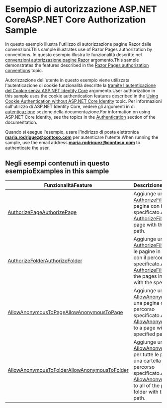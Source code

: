 # <a name="aspnet-core-authorization-sample"></a><span data-ttu-id="9b581-101">Esempio di autorizzazione ASP.NET Core</span><span class="sxs-lookup"><span data-stu-id="9b581-101">ASP.NET Core Authorization Sample</span></span>

<span data-ttu-id="9b581-102">In questo esempio illustra l'utilizzo di autorizzazione pagine Razor dalle convenzioni.</span><span class="sxs-lookup"><span data-stu-id="9b581-102">This sample illustrates use of Razor Pages authorization by conventions.</span></span> <span data-ttu-id="9b581-103">In questo esempio illustra le funzionalità descritte nel [convenzioni autorizzazione pagine Razor](https://docs.microsoft.com/aspnet/core/security/authorization/razor-pages-authorization) argomento.</span><span class="sxs-lookup"><span data-stu-id="9b581-103">This sample demonstrates the features described in the [Razor Pages authorization conventions](https://docs.microsoft.com/aspnet/core/security/authorization/razor-pages-authorization) topic.</span></span>

<span data-ttu-id="9b581-104">Autorizzazione dell'utente in questo esempio viene utilizzata l'autenticazione di cookie funzionalità descritte la [tramite l'autenticazione del Cookie senza ASP.NET Identity Core](https://docs.microsoft.com/aspnet/core/security/authentication/cookie) argomento.</span><span class="sxs-lookup"><span data-stu-id="9b581-104">User authorization in this sample uses the cookie authentication features described in the [Using Cookie Authentication without ASP.NET Core Identity](https://docs.microsoft.com/aspnet/core/security/authentication/cookie) topic.</span></span> <span data-ttu-id="9b581-105">Per informazioni sull'utilizzo di ASP.NET Identity Core, vedere gli argomenti in di [autenticazione](https://docs.microsoft.com/aspnet/core/security/authentication/index) sezione della documentazione.</span><span class="sxs-lookup"><span data-stu-id="9b581-105">For information on using ASP.NET Core Identity, see the topics in the [Authentication](https://docs.microsoft.com/aspnet/core/security/authentication/index) section of the documentation.</span></span>

<span data-ttu-id="9b581-106">Quando si esegue l'esempio, usare l'indirizzo di posta elettronica  **maria.rodriguez@contoso.com**  per autenticare l'utente.</span><span class="sxs-lookup"><span data-stu-id="9b581-106">When running the sample, use the email address **maria.rodriguez@contoso.com** to authenticate the user.</span></span>

## <a name="examples-in-this-sample"></a><span data-ttu-id="9b581-107">Negli esempi contenuti in questo esempio</span><span class="sxs-lookup"><span data-stu-id="9b581-107">Examples in this sample</span></span>

| <span data-ttu-id="9b581-108">Funzionalità</span><span class="sxs-lookup"><span data-stu-id="9b581-108">Feature</span></span> | <span data-ttu-id="9b581-109">Descrizione</span><span class="sxs-lookup"><span data-stu-id="9b581-109">Description</span></span> |
| ------- | ----------- |
| [<span data-ttu-id="9b581-110">AuthorizePage</span><span class="sxs-lookup"><span data-stu-id="9b581-110">AuthorizePage</span></span>](https://docs.microsoft.com/dotnet/api/microsoft.extensions.dependencyinjection.pageconventioncollectionextensions.authorizepage) | <span data-ttu-id="9b581-111">Aggiunge un [AuthorizeFilter](https://docs.microsoft.com/dotnet/api/microsoft.aspnetcore.mvc.authorization.authorizefilter) alla pagina con il percorso specificato.</span><span class="sxs-lookup"><span data-stu-id="9b581-111">Adds an [AuthorizeFilter](https://docs.microsoft.com/dotnet/api/microsoft.aspnetcore.mvc.authorization.authorizefilter) to the page with the specified path.</span></span> |
| [<span data-ttu-id="9b581-112">AuthorizeFolder</span><span class="sxs-lookup"><span data-stu-id="9b581-112">AuthorizeFolder</span></span>](https://docs.microsoft.com/dotnet/api/microsoft.extensions.dependencyinjection.pageconventioncollectionextensions.authorizefolder) | <span data-ttu-id="9b581-113">Aggiunge un [AuthorizeFilter](https://docs.microsoft.com/dotnet/api/microsoft.aspnetcore.mvc.authorization.authorizefilter) per tutte le pagine in una cartella con il percorso specificato.</span><span class="sxs-lookup"><span data-stu-id="9b581-113">Adds an [AuthorizeFilter](https://docs.microsoft.com/dotnet/api/microsoft.aspnetcore.mvc.authorization.authorizefilter) to all of the pages in a folder with the specified path.</span></span> |
| [<span data-ttu-id="9b581-114">AllowAnonymousToPage</span><span class="sxs-lookup"><span data-stu-id="9b581-114">AllowAnonymousToPage</span></span>](https://docs.microsoft.com/dotnet/api/microsoft.extensions.dependencyinjection.pageconventioncollectionextensions.allowanonymoustopage) | <span data-ttu-id="9b581-115">Aggiunge un [AllowAnonymousFilter](https://docs.microsoft.com/dotnet/api/microsoft.aspnetcore.mvc.authorization.allowanonymousfilter) a una pagina con il percorso specificato.</span><span class="sxs-lookup"><span data-stu-id="9b581-115">Adds an [AllowAnonymousFilter](https://docs.microsoft.com/dotnet/api/microsoft.aspnetcore.mvc.authorization.allowanonymousfilter) to a page with the specified path.</span></span> |
| [<span data-ttu-id="9b581-116">AllowAnonymousToFolder</span><span class="sxs-lookup"><span data-stu-id="9b581-116">AllowAnonymousToFolder</span></span>](https://docs.microsoft.com/dotnet/api/microsoft.extensions.dependencyinjection.pageconventioncollectionextensions.allowanonymoustofolder) | <span data-ttu-id="9b581-117">Aggiunge un [AllowAnonymousFilter](https://docs.microsoft.com/dotnet/api/microsoft.aspnetcore.mvc.authorization.allowanonymousfilter) per tutte le pagine in una cartella con il percorso specificato.</span><span class="sxs-lookup"><span data-stu-id="9b581-117">Adds an [AllowAnonymousFilter](https://docs.microsoft.com/dotnet/api/microsoft.aspnetcore.mvc.authorization.allowanonymousfilter) to all of the pages in a folder with the specified path.</span></span> |
